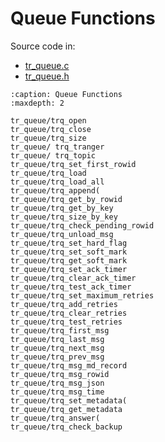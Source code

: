# Queue Functions

Source code in:

- [tr_queue.c](https://github.com/artgins/yunetas/blob/main/kernel/c/timeranger2/src/tr_queue.c)
- [tr_queue.h](https://github.com/artgins/yunetas/blob/main/kernel/c/timeranger2/src/tr_queue.h)

```{toctree}
:caption: Queue Functions
:maxdepth: 2

tr_queue/trq_open
tr_queue/trq_close
tr_queue/trq_size
tr_queue/ trq_tranger
tr_queue/ trq_topic
tr_queue/trq_set_first_rowid
tr_queue/trq_load
tr_queue/trq_load_all
tr_queue/trq_append(
tr_queue/trq_get_by_rowid
tr_queue/trq_get_by_key
tr_queue/trq_size_by_key
tr_queue/trq_check_pending_rowid
tr_queue/trq_unload_msg
tr_queue/trq_set_hard_flag
tr_queue/trq_set_soft_mark
tr_queue/trq_get_soft_mark
tr_queue/trq_set_ack_timer
tr_queue/trq_clear_ack_timer
tr_queue/trq_test_ack_timer
tr_queue/trq_set_maximum_retries
tr_queue/trq_add_retries
tr_queue/trq_clear_retries
tr_queue/trq_test_retries
tr_queue/trq_first_msg
tr_queue/trq_last_msg
tr_queue/trq_next_msg
tr_queue/trq_prev_msg
tr_queue/trq_msg_md_record
tr_queue/trq_msg_rowid
tr_queue/trq_msg_json
tr_queue/trq_msg_time
tr_queue/trq_set_metadata(
tr_queue/trq_get_metadata
tr_queue/trq_answer(
tr_queue/trq_check_backup


```
